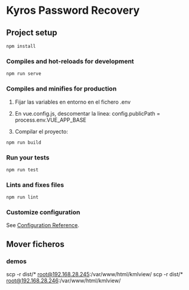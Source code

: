 # Kyros Password Recovery

## Project setup
```
npm install
```

### Compiles and hot-reloads for development
```
npm run serve
```

### Compiles and minifies for production

1. Fijar las variables en entorno en el fichero .env

2. En vue.config.js, descomentar la linea: 
  config.publicPath = process.env.VUE_APP_BASE

3. Compilar el proyecto:

```
npm run build
```

### Run your tests
```
npm run test
```

### Lints and fixes files
```
npm run lint
```

### Customize configuration
See [Configuration Reference](https://cli.vuejs.org/config/).

## Mover ficheros

### demos
scp -r dist/* root@192.168.28.245:/var/www/html/kmlview/
scp -r dist/* root@192.168.28.246:/var/www/html/kmlview/

